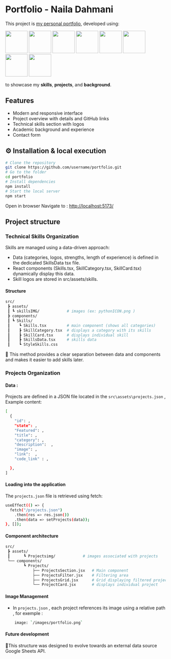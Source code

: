 # Portfolio - Naila Dahmani

This project is [my personal portfolio](https://mon-site.com), developed using: 
<p >
  <!-- React -->
<img src="https://cdn.jsdelivr.net/gh/devicons/devicon/icons/react/react-original.svg" width="70"/>

<!-- TypeScript -->
<img src="https://cdn.jsdelivr.net/gh/devicons/devicon/icons/typescript/typescript-original.svg" width="70"/>

<!-- Bootstrap -->
<img src="https://cdn.jsdelivr.net/gh/devicons/devicon/icons/bootstrap/bootstrap-original.svg" width="70"/>

<!-- HTML -->
<img src="https://cdn.jsdelivr.net/gh/devicons/devicon/icons/html5/html5-original.svg" width="70"/>

<!-- CSS -->
<img src="https://cdn.jsdelivr.net/gh/devicons/devicon/icons/css3/css3-original.svg" width="70"/>

<!-- JavaScript -->
<img src="https://cdn.jsdelivr.net/gh/devicons/devicon/icons/javascript/javascript-original.svg" width="70"/>

<!-- Node.js -->
<img src="https://cdn.jsdelivr.net/gh/devicons/devicon/icons/nodejs/nodejs-original.svg" width="70"/>

<!-- npm -->
<img src="https://cdn.jsdelivr.net/gh/devicons/devicon/icons/npm/npm-original-wordmark.svg" width="70"/>

  
</p>


to showcase my **skills**, **projects**, and **background**.

## Features

- Modern and responsive interface
- Project overview with details and GitHub links
- Technical skills section with logos
- Academic background and experience
- Contact form

## ⚙️ Installation & local execution
```bash
# Clone the repository
git clone https://github.com/username/portfolio.git
# Go to the folder
cd portfolio
# Install dependencies
npm install
# Start the local server
npm start
```
Open in browser Navigate to : [http://localhost:5173/](http://localhost:5173/)
## Project structure 

### Technical Skills Organization

Skills are managed using a data-driven approach:
- Data (categories, logos, strengths, length of experience) is defined in the dedicated SkillsData tsx file.
- React components (Skills.tsx, SkillCategory.tsx, SkillCard.tsx) dynamically display this data.
- Skill logos are stored in src/assets/skills.

#### Structure  
```bash
src/
 ┣ assets/
 ┃ ┗ skillsIMG/            # images (ex: pythonICON.png )
 ┣ components/
 ┃ ┗ Skills/ 
 ┃    ┗ Skills.tsx         # main component (shows all categories)
 ┃    ┣ SkillCategory.tsx  # displays a category with its skills
 ┃    ┣ SkillCard.tsx      # displays individual skill
 ┃    ┣ SkillsData.tsx     # skills data
 ┃    ┗ StyleSkills.css    
```
🔹 This method provides a clear separation between data and components and makes it easier to add skills later.

### Projects Organization
#### Data  :
Projects are defined in a JSON file located in the `src\assets\projects.json` , Example content:
```bash
[
  {
    "id": , 
    "state": , 
    "Featured": ,
    "title": ,
    "category": ,
    "description":  ,
    "image": ,
    "link":  ,
    "code_link" : , 

  },
]
```
#### Loading into the application
The `projects.json` file is retrieved using fetch:
```bash
useEffect(() => {
  fetch("/projects.json")
    .then(res => res.json())
    .then(data => setProjects(data));
}, []);
```
#### Component architecture
```bash
src/
 ┣ assets/
 ┃      ┗ Projectsimg/            # images associated with projects
 └── components/
        ┗ Projects/
            ├── ProjectsSection.jsx   # Main component 
            ├── ProjectsFilter.jsx    # Filtering area
            ├── ProjectsGrid.jsx      # Grid displaying filtered projects
            └── ProjectCard.jsx       # displays individual project
```
#### Image Management 
- In `projects.json` , each project references its image using a relative path , for exemple :
```bash
    image: `/images/portfolio.png`
```
#### Future development
🔹This structure was designed to evolve towards an external data source Google Sheets API.
